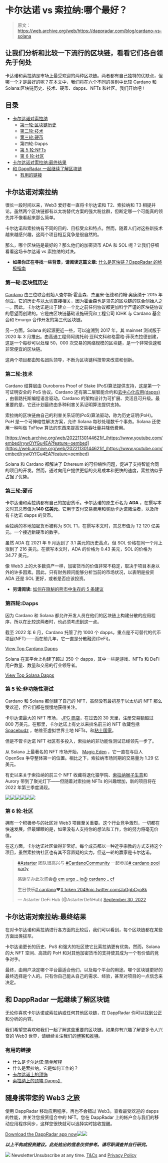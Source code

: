 # 卡尔达诺 vs 索拉纳:哪个最好？

> 原文：<https://web.archive.org/web/https://dappradar.com/blog/cardano-vs-solana>

## 让我们分析和比较一下流行的区块链，看看它们各自领先于何处

卡达诺和索拉纳是市场上最受欢迎的两种区块链。两者都有自己独特的优缺点，但哪一个才是最好的呢？在本文中，我们将在六个不同的类别中比较 Cardano 和 Solana:区块链历史、技术、硬币、dapps、NFTs 和社区。我们开始吧！

## 目录

*   [卡尔达诺对索拉纳](https://web.archive.org/web/20221130144621/https://dappradar.com/blog/cardano-vs-solana/#Cardano-vs.-Solana)
    *   [第一轮:区块链历史](https://web.archive.org/web/20221130144621/https://dappradar.com/blog/cardano-vs-solana/#Round-1:-Blockchain-history)
    *   [第二轮:技术](https://web.archive.org/web/20221130144621/https://dappradar.com/blog/cardano-vs-solana/#Round-2:-Technology)
    *   [第三轮:硬币](https://web.archive.org/web/20221130144621/https://dappradar.com/blog/cardano-vs-solana/#Round-3:-Coins)
    *   第四轮:Dapps
    *   [第 5 轮:NFTs](https://web.archive.org/web/20221130144621/https://dappradar.com/blog/cardano-vs-solana/#Round-5:-NFTs)
    *   [第 6 轮:社区](https://web.archive.org/web/20221130144621/https://dappradar.com/blog/cardano-vs-solana/#Round-6:-Community)
*   [卡尔达诺对索拉纳:最终结果](https://web.archive.org/web/20221130144621/https://dappradar.com/blog/cardano-vs-solana/#Cardano-vs.-Solana:-the-final-results)
*   [和 DappRadar 一起继续了解区块链](https://web.archive.org/web/20221130144621/https://dappradar.com/blog/cardano-vs-solana/#Keep-learning-about-blockchains-with-DappRadar)
    *   [有用的链接](https://web.archive.org/web/20221130144621/https://dappradar.com/blog/cardano-vs-solana/#Useful-links)

## 卡尔达诺对索拉纳

很长一段时间以来，Web3 爱好者一直将卡尔达诺和 T2、索拉纳和 T3 相提并论。虽然两个区块链都有以太坊替代方案的强大粉丝群，但断定哪一个可能真的领先并不像看起来那么简单。

卡尔达诺和索拉纳有不同的目的、目标受众和特点。然而，随着人们对这些新技术越来越感兴趣，这两个项目相互竞争是很自然的。

那么，哪个区块链是最好的？那么他们的加密货币 ADA 和 SOL 呢？让我们仔细看看这场卡尔达诺 vs 索拉纳的对决。

*   **如果你正在寻找一些背景，请阅读这篇文章:** [什么是区块链？DappRadar 的终极指南](https://web.archive.org/web/20221130144621/https://dappradar.com/blog/what-is-a-blockchain-dappradars-ultimate-guide)

### 第一轮:区块链历史

[Cardano](https://web.archive.org/web/20221130144621/https://dappradar.com/blog/what-is-cardano-a-simple-explanation) 由三位联合创始人查尔斯·霍金森、杰里米·伍德和约翰·奥康纳于 2015 年创立。它的历史与[以太坊](https://web.archive.org/web/20221130144621/https://dappradar.com/blog/what-is-ethereum-dappradars-ultimate-guide)直接相关，因为霍金森也是领先的区块链的联合创始人之一。因此，卡尔达诺是出于建立一个比之前任何协议都更加科学严谨的区块链协议的愿望而创建的。它是由区块链基础设施研究和工程公司 IOHK 与 Cardano 基金会和 Emurgo 合作开发的第三代区块链。

另一方面，Solana 的起源更近一些，可以追溯到 2017 年，其 mainnet 测试版于 2020 年 3 月推出。由高通工程师阿纳托利·亚科文科和格雷格·菲茨杰拉德创建，这是一个每秒可以处理 50，000 次交易的网络规模的区块链，是一个非常快速和非常便宜的区块链。

这两个项目都由知名团队领导，不断为区块链科技带来改进和创新。

### 第二轮:技术

Cardano 结算层由 Ouroboros Proof of Stake (PoS)算法提供支持，这是第一个可证明安全的 PoS 协议。Cardano 还有第二层智能合约和[去中心化应用(dapps)](https://web.archive.org/web/20221130144621/https://dappradar.com/blog/what-are-dapps) ，由普路托斯编程语言驱动。Cardano 的架构设计为可扩展、灵活且可升级。最重要的是，它还计划最终由多种利害关系证明算法提供支持。

索拉纳的区块链由自己的利害关系证明(PoS)算法驱动，称为历史证明(PoH)。PoH 是一个可伸缩性解决方案，允许 Solana 每秒处理数千个事务。Solana 还使用一种叫做 TxFlow 算法的东西来提高交易吞吐量并降低费用。

[https://web.archive.org/web/20221130144621if_/https://www.youtube.com/embed/rywOYfGu4EA?feature=oembed](https://web.archive.org/web/20221130144621if_/https://www.youtube.com/embed/rywOYfGu4EA?feature=oembed)

Solana 和 Cardano 都解决了 Ethereum 的可伸缩性问题，促进了支持智能合同的项目的开发。然而，通过向用户提供更低的交易成本和更快的速度，索拉纳似乎占据了优势。

### 第三轮:硬币

卡尔达诺和索拉纳都有自己的加密货币。卡尔达诺的原生币名为 **ADA** ，在撰写本文时其总市值为**140 亿美元**。它用于支付交易费用和奖励卡达诺赌注者，以及所有卡达诺 dapps 的货币。

索拉纳的本地加密货币被称为 SOL T1，在撰写本文时，其总市值为 T2 120 亿美元。一个接近新硬币的数字。

虽然 ADA 在 2021 年 9 月达到了 3.1 美元的历史高点，但 SOL 价格在同一个月上涨到了 216 美元。在撰写本文时，ADA 的价格为 0.43 美元，SOL 的价格为 34.77 美元。

像 Web3 上的大多数资产一样，加密货币的价值非常不稳定，取决于项目本身以外的许多因素。因此，只有财务顾问能够分析当前的市场状况，以表明是投资 ADA 还是 SOL 更好，或者是否应该投资。

*   **另请阅读:** [如何在隐秘的熊市中生存的 5 条建议](https://web.archive.org/web/20221130144621/https://dappradar.com/blog/5-tips-on-how-to-survive-the-crypto-bear-market)

### 第四轮:Dapps

因为 Cardano 和 Solana 都允许开发人员在他们的区块链上构建分散的应用程序，所以在比较这两者时，也必须考虑到这一点。

截至 2022 年 6 月，Cardano 托管了约 1000 个 dapps，重点是不可替代的代币项目(NFT)——而在前几年，它一直是分散融资(DeFi)。

[View Top Cardano Dapps](https://web.archive.org/web/20221130144621/https://dappradar.com/rankings/protocol/cardano)

Solana 在其平台上构建了超过 350 个 dapps，其中一些是游戏、NFTs 和 DeFi 用户数量、数量和交易的行业领导者。

[View Top Solana Dapps](https://web.archive.org/web/20221130144621/https://dappradar.com/rankings/protocol/solana)

### 第 5 轮:非功能性测试

Cardano 和 Solana 都创建了自己的 NFT，虽然没有最初基于以太坊的 NFT 那么受欢迎，但它们都在慢慢地获得关注。

卡尔达诺最大的 NFT 市场， [JPG 商店](https://web.archive.org/web/20221130144621/https://dappradar.com/cardano/marketplaces/jpg-store)，在过去的 30 天里，注册交易额超过 800 万美元。在那里，卡尔达诺上有史以来排名前三的 NFT 收藏包括 [Spacebudz](https://web.archive.org/web/20221130144621/https://dappradar.com/cardano/marketplaces/spacebudz) ，帕维亚虚拟世界土地 NFTs，和[粘土国家](https://web.archive.org/web/20221130144621/https://dappradar.com/cardano/collectibles/clay-nation)。

但是不管卡达诺 NFT 社区有多投入，索拉纳的非功能性测试已经领先一步了。

从 Solana 上最著名的 NFT 市场开始， [Magic Eden](https://web.archive.org/web/20221130144621/https://dappradar.com/solana/marketplaces/magic-eden) ，它一直在与巨人 OpenSea 争夺整体第一的位置。相比之下，索拉纳市场同期的交易量为 1.29 亿美元。

有史以来关于索拉纳的前三个 NFT 收藏将退化猿学院、[索拉纳猴子生意](https://web.archive.org/web/20221130144621/https://dappradar.com/solana/collectibles/solanamonkeybusiness)和 Aurory 带到了聚光灯下——但随着对索拉纳 NFTs 的兴趣增加，新的项目将在 2022 年第三季度涌现。

[](https://web.archive.org/web/20221130144621/https://dappradar.com/blog/what-are-non-fungible-tokens-nfts)[![](img/87befc4a1e42119d30e207f259589417.png)<picture>![](img/ade55055c67d4d5534cb13a1dec42ec9.png)</picture>](https://web.archive.org/web/20221130144621/https://dappradar.com/blog/what-are-non-fungible-tokens-nfts)[](https://web.archive.org/web/20221130144621/https://dappradar.com/nft/marketplaces)[![](img/87befc4a1e42119d30e207f259589417.png)<picture>![](img/89cddf53e6047454cec873515b7627c0.png)</picture>](https://web.archive.org/web/20221130144621/https://dappradar.com/nft/marketplaces)[](https://web.archive.org/web/20221130144621/https://dappradar.com/nft/sales)[![](img/87befc4a1e42119d30e207f259589417.png)<picture>![](img/eba8e5d12ff4f6f02ab701ecc40b12ad.png)</picture>](https://web.archive.org/web/20221130144621/https://dappradar.com/nft/sales)

### 第 6 轮:社区

拥有一个积极参与的社区对 Web3 项目至关重要。这个行业竞争激烈，一切都在快速发展，但最耀眼的是，如果没有人支持你的想法和工作，你的努力将毫无价值。

在这方面，卡尔达诺社区做得非常好。每个成员都以一种近乎宗教的方式支持这个项目，虽然索拉纳社区也有其不容置疑的实力，但这一轮的赢家是卡尔达诺。

> [#Astarter](https://web.archive.org/web/20221130144621/https://twitter.com/hashtag/Astarter?src=hash&ref_src=twsrc%5Etfw) 团队很高兴与 [#CardanoCommunity](https://web.archive.org/web/20221130144621/https://twitter.com/hashtag/CardanoCommunity?src=hash&ref_src=twsrc%5Etfw) 一起参加[# cardano pool party](https://web.archive.org/web/20221130144621/https://twitter.com/hashtag/CardanoPoolParty?src=hash&ref_src=twsrc%5Etfw)
> 
> 感谢举办此次盛会[@ em urgo _ io](https://web.archive.org/web/20221130144621/https://twitter.com/emurgo_io?ref_src=twsrc%5Etfw)[@ cardano _ cf](https://web.archive.org/web/20221130144621/https://twitter.com/Cardano_CF?ref_src=twsrc%5Etfw)
> 
> 生日快乐[# cardano](https://web.archive.org/web/20221130144621/https://twitter.com/hashtag/Cardano?src=hash&ref_src=twsrc%5Etfw)❤️[# token 2049](https://web.archive.org/web/20221130144621/https://twitter.com/hashtag/TOKEN2049?src=hash&ref_src=twsrc%5Etfw)[pic.twitter.com/JaGgbCyo8k](https://web.archive.org/web/20221130144621/https://t.co/JaGgbCyo8k)
> 
> — Astarter DeFi Hub (@AstarterDefiHub) [September 30, 2022](https://web.archive.org/web/20221130144621/https://twitter.com/AstarterDefiHub/status/1575748284873814017?ref_src=twsrc%5Etfw)

## 卡尔达诺对索拉纳:最终结果

在对卡尔达诺和索拉纳进行各方面的比较后，我们可以看到，每个区块链都在某些方面出类拔萃。

卡尔达诺更长的历史、PoS 和强大的社区使它比索拉纳更有优势。然而，Solana 的大 NFT 空间、高效的 PoH 和对其他加密货币的支持使其成为一个有价值的竞争对手。

最终，由用户决定哪个平台最适合他们，以及每个平台的用途。哪个区块链更好的最终选择是个人的。只有你自己能从自己的需求、经验，甚至对项目的一点信念来决定。

## 和 DappRadar 一起继续了解区块链

无论你喜欢卡尔达诺或索拉纳或任何其他区块链，在 DappRadar 你可以找到公正和分析的内容。

我们希望您喜欢和我们一起了解这些重要的区块链。如果你有兴趣了解更多令人兴奋的 Web3 世界，请继续关注我们的[博客](https://web.archive.org/web/20221130144621/https://dappradar.com/blog/)和[推特](https://web.archive.org/web/20221130144621/https://twitter.com/DappRadar)。

### 有用的链接

*   [什么是卡尔达诺:简单解释](https://web.archive.org/web/20221130144621/https://dappradar.com/blog/what-is-cardano-a-simple-explanation)
*   什么是索拉纳，它是如何工作的？
*   [卡尔达诺上的顶饰](https://web.archive.org/web/20221130144621/https://dappradar.com/rankings/protocol/cardano)
*   [索拉纳上的顶端 Dapps】](https://web.archive.org/web/20221130144621/https://dappradar.com/rankings/protocol/solana)

## 随身携带您的 Web3 之旅

使用 DappRadar 移动应用程序，再也不会错过 Web3。查看最受欢迎的 dapps 的性能，并关注您投资组合中的 NFT。您在 DappRadar 上的帐户会与我们的移动应用程序同步，这样您很快就可以选择实时接收提醒。

[Download the DappRadar app now](https://web.archive.org/web/20221130144621/https://dappradar.app.link/blog)[](https://web.archive.org/web/20221130144621/https://play.google.com/store/apps/details?id=com.portfolio.dappradar)[![](img/a3634373d68930c5d4e8a7fce618f91f.png)<picture>![](img/e7a55068c092c183355c707596fac598.png)</picture>](https://web.archive.org/web/20221130144621/https://play.google.com/store/apps/details?id=com.portfolio.dappradar)

***以上不构成投资建议。此处给出的信息仅供参考。请尽职调查并自行研究。***

![](img/6d5a4a2d609c56e1a5771717e54ba759.png) NewsletterUnsubscribe at any time. [T&Cs](https://web.archive.org/web/20221130144621/https://dappradar.com/terms) and [Privacy Policy](https://web.archive.org/web/20221130144621/https://dappradar.com/privacy-policy)